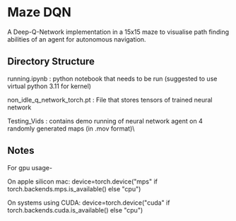 # Maze DQN

A Deep-Q-Network implementation in a 15x15 maze to visualise path finding abilities of an agent for autonomous navigation.

## Directory Structure

running.ipynb : python notebook that needs to be run (suggested to use virtual python 3.11 for kernel)  

non_idle_q_network_torch.pt : File that stores tensors of trained neural network  

Testing_Vids : contains demo running of neural network agent on 4 randomly generated maps (in .mov format)\

## Notes

For gpu usage-  

On apple silicon mac: device=torch.device("mps" if torch.backends.mps.is_available() else "cpu")  

On systems using CUDA: device=torch.device("cuda" if torch.backends.cuda.is_available() else "cpu")  

